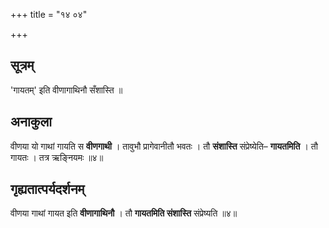 +++
title = "१४ ०४"

+++

## सूत्रम्
'गायतम्' इति वीणागाथिनौ सँशास्ति ॥

## अनाकुला
वीणया यो गाथां गायति स **वीणगाथी** ।
तावुभौ प्रागेवानीतौ भवतः ।
तौ **संशास्ति** संप्रेष्येति– **गायतमिति** ।
तौ गायतः ।
तत्र ऋङ्नियमः ॥४॥

## गृह्यतात्पर्यदर्शनम्
वीणया गाथां गायत इति **वीणागाथिनौ** ।
तौ **गायतमिति संशास्ति** संप्रेष्यति ॥४॥
